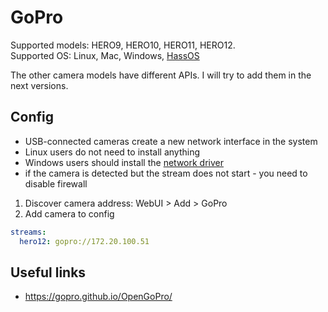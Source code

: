 # GoPro

Supported models: HERO9, HERO10, HERO11, HERO12.  
Supported OS: Linux, Mac, Windows, [HassOS](https://www.home-assistant.io/installation/)

The other camera models have different APIs. I will try to add them in the next versions.

## Config

- USB-connected cameras create a new network interface in the system
- Linux users do not need to install anything
- Windows users should install the [network driver](https://community.gopro.com/s/article/GoPro-Webcam)
- if the camera is detected but the stream does not start - you need to disable firewall

1. Discover camera address: WebUI > Add > GoPro
2. Add camera to config

```yaml
streams:
  hero12: gopro://172.20.100.51
```

## Useful links

- https://gopro.github.io/OpenGoPro/
